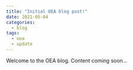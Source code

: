 ```yaml
---
title: "Initial OEA blog post!"
date: 2021-05-04
categories:
  - blog
tags:
  - oea
  - update
---
```


Welcome to the OEA blog. Content coming soon...